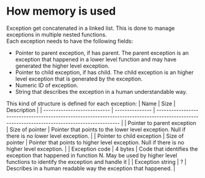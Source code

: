 # How memory is used

Exception get concatenated in a linked list. This is done to manage exceptions in multiple nested functions.    
Each exception needs to have the following fields:
- Pointer to parent exception, if has parent. The parent exception is an exception that happened in a lower level function and may have generated the higher level exception.
- Pointer to child exception, if has child. The child exception is an higher level exception that is generated by the exception.
- Numeric ID of exception.
- String that describes the exception in a human understandable way.

  
This kind of structure is defined for each exception:
| Name                        | Size            | Description                                                                                                                                   |
| --------------------------- | --------------- | --------------------------------------------------------------------------------------------------------------------------------------------- |
| Pointer to parent exception | Size of pointer | Pointer that points to the lower level exception. Null if there is no lower level exception.                                                  |
| Pointer to child exception  | Size of pointer | Pointer that points to higher level exception. Null if there is no higher level exception.                                                    |
| Exception code              | 4 bytes         | Code that identifies the exception that happened in function N. May be used by higher level functions to identify the exception and handle it |
| Exception string            | ?               | Describes in a human readable way the exception that happened.                                                                                |
